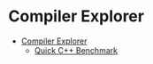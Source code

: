 # Compiler Explorer

- [Compiler Explorer](https://godbolt.org/)
  - [Quick C++ Benchmark](https://quick-bench.com/#)